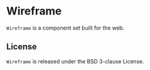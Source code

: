 # Wireframe

`Wireframe` is a component set built for the web.

## License

`Wireframe` is released under the BSD 3-clause License.
